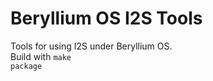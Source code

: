 # Beryllium OS I2S Tools
Tools for using I2S under Beryllium OS.
<br />
Build with <code>make package</code>
